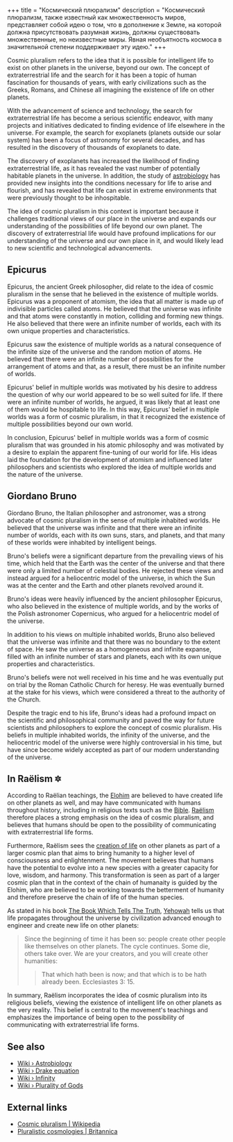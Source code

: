 +++
title = "Космический плюрализм"
description = "Космический плюрализм, также известный как множественность миров, представляет собой идею о том, что в дополнение к Земле, на которой должна присутствовать разумная жизнь, должны существовать множественные, но неизвестные миры. Явная необъятность космоса в значительной степени поддерживает эту идею."
+++

Cosmic pluralism refers to the idea that it is possible for intelligent life to exist on other planets in the universe, beyond our own. The concept of extraterrestrial life and the search for it has been a topic of human fascination for thousands of years, with early civilizations such as the Greeks, Romans, and Chinese all imagining the existence of life on other planets.

With the advancement of science and technology, the search for extraterrestrial life has become a serious scientific endeavor, with many projects and initiatives dedicated to finding evidence of life elsewhere in the universe. For example, the search for exoplanets (planets outside our solar system) has been a focus of astronomy for several decades, and has resulted in the discovery of thousands of exoplanets to date.

The discovery of exoplanets has increased the likelihood of finding extraterrestrial life, as it has revealed the vast number of potentially habitable planets in the universe. In addition, the study of [astrobiology](../../wiki/astrobiology/) has provided new insights into the conditions necessary for life to arise and flourish, and has revealed that life can exist in extreme environments that were previously thought to be inhospitable.

The idea of cosmic pluralism in this context is important because it challenges traditional views of our place in the universe and expands our understanding of the possibilities of life beyond our own planet. The discovery of extraterrestrial life would have profound implications for our understanding of the universe and our own place in it, and would likely lead to new scientific and technological advancements.

## Epicurus

Epicurus, the ancient Greek philosopher, did relate to the idea of cosmic pluralism in the sense that he believed in the existence of multiple worlds. Epicurus was a proponent of atomism, the idea that all matter is made up of indivisible particles called atoms. He believed that the universe was infinite and that atoms were constantly in motion, colliding and forming new things. He also believed that there were an infinite number of worlds, each with its own unique properties and characteristics.

Epicurus saw the existence of multiple worlds as a natural consequence of the infinite size of the universe and the random motion of atoms. He believed that there were an infinite number of possibilities for the arrangement of atoms and that, as a result, there must be an infinite number of worlds.

Epicurus' belief in multiple worlds was motivated by his desire to address the question of why our world appeared to be so well suited for life. If there were an infinite number of worlds, he argued, it was likely that at least one of them would be hospitable to life. In this way, Epicurus' belief in multiple worlds was a form of cosmic pluralism, in that it recognized the existence of multiple possibilities beyond our own world.

In conclusion, Epicurus' belief in multiple worlds was a form of cosmic pluralism that was grounded in his atomic philosophy and was motivated by a desire to explain the apparent fine-tuning of our world for life. His ideas laid the foundation for the development of atomism and influenced later philosophers and scientists who explored the idea of multiple worlds and the nature of the universe.

## Giordano Bruno

Giordano Bruno, the Italian philosopher and astronomer, was a strong advocate of cosmic pluralism in the sense of multiple inhabited worlds. He believed that the universe was infinite and that there were an infinite number of worlds, each with its own suns, stars, and planets, and that many of these worlds were inhabited by intelligent beings.

Bruno's beliefs were a significant departure from the prevailing views of his time, which held that the Earth was the center of the universe and that there were only a limited number of celestial bodies. He rejected these views and instead argued for a heliocentric model of the universe, in which the Sun was at the center and the Earth and other planets revolved around it.

Bruno's ideas were heavily influenced by the ancient philosopher Epicurus, who also believed in the existence of multiple worlds, and by the works of the Polish astronomer Copernicus, who argued for a heliocentric model of the universe.

In addition to his views on multiple inhabited worlds, Bruno also believed that the universe was infinite and that there was no boundary to the extent of space. He saw the universe as a homogeneous and infinite expanse, filled with an infinite number of stars and planets, each with its own unique properties and characteristics.

Bruno's beliefs were not well received in his time and he was eventually put on trial by the Roman Catholic Church for heresy. He was eventually burned at the stake for his views, which were considered a threat to the authority of the Church.

Despite the tragic end to his life, Bruno's ideas had a profound impact on the scientific and philosophical community and paved the way for future scientists and philosophers to explore the concept of cosmic pluralism. His beliefs in multiple inhabited worlds, the infinity of the universe, and the heliocentric model of the universe were highly controversial in his time, but have since become widely accepted as part of our modern understanding of the universe.

## In Raëlism 🔯

According to Raëlian teachings, the [Elohim](../../wiki/elohim/) are believed to have created life on other planets as well, and may have communicated with humans throughout history, including in religious texts such as the [Bible](../../wiki/bible/). [Raëlism](../../wiki/raelism/) therefore places a strong emphasis on the idea of cosmic pluralism, and believes that humans should be open to the possibility of communicating with extraterrestrial life forms.

Furthermore, Raëlism sees the [creation of life](../../wiki/life-engineering/) on other planets as part of a larger cosmic plan that aims to bring humanity to a higher level of consciousness and enlightenment. The movement believes that humans have the potential to evolve into a new species with a greater capacity for love, wisdom, and harmony. This transformation is seen as part of a larger cosmic plan that in the context of the chain of humanaity is guided by the Elohim, who are believed to be working towards the betterment of humanity and therefore preserve the chain of life of the human species.

As stated in his book [The Book Which Tells The Truth](../../library/the-book-which-tells-the-truth/index/), [Yehowah](../../wiki/yahweh/) tells us that life propagates throughout the universe by civilization advanced enough to engineer and create new life on other planets:

> Since the beginning of time it has been so: people create other people like themselves on other planets. The cycle continues. Some die, others take over. We are your creators, and you will create other humanities:
>
>> That which hath been is now; and that which is to be hath already been. Ecclesiastes 3: 15.

In summary, Raëlism incorporates the idea of cosmic pluralism into its religious beliefs, viewing the existence of intelligent life on other planets as the very reality. This belief is central to the movement's teachings and emphasizes the importance of being open to the possibility of communicating with extraterrestrial life forms.

## See also

- [Wiki › Astrobiology](../../wiki/astrobiology/)
- [Wiki › Drake equation](../../wiki/drake-equation/)
- [Wiki › Infinity](../../wiki/infinity/)
- [Wiki › Plurality of Gods](../../wiki/plurality-of-gods/)

## External links

- [Cosmic pluralism | Wikipedia](https://en.wikipedia.org/wiki/Cosmic_pluralism)
- [Pluralistic cosmologies | Britannica](https://www.britannica.com/topic/Western-philosophy/Pluralistic-cosmologies)